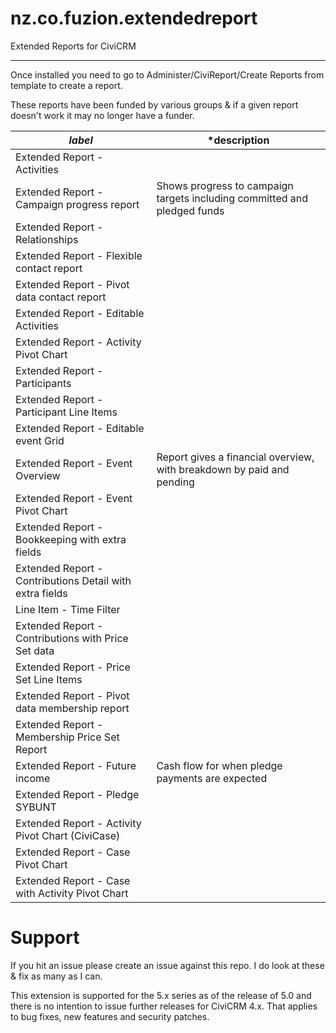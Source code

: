 # nz.co.fuzion.extendedreport
Extended Reports for CiviCRM

-----------------------------------------

Once installed you need to go to Administer/CiviReport/Create Reports from template to create a report.

These reports have been funded by various groups & if a given report doesn't work it may no longer have a funder.

| *label* |*description|
|---------|---------|
| Extended Report - Activities |
| Extended Report - Campaign progress report |Shows progress to campaign targets including committed and pledged funds|
| Extended Report - Relationships ||
| Extended Report - Flexible contact report ||
| Extended Report - Pivot data contact report ||
| Extended Report - Editable Activities ||
| Extended Report - Activity Pivot Chart ||
| Extended Report - Participants ||
| Extended Report - Participant Line Items ||
| Extended Report - Editable event Grid ||
| Extended Report - Event Overview |Report gives a financial overview, with breakdown by paid and pending|
| Extended Report - Event Pivot Chart ||
| Extended Report - Bookkeeping with extra fields ||
| Extended Report - Contributions Detail with extra fields ||
| Line Item -  Time Filter ||
| Extended Report - Contributions with Price Set data ||
| Extended Report - Price Set Line Items ||
| Extended Report - Pivot data membership report ||
| Extended Report - Membership Price Set Report ||
| Extended Report - Future income |Cash flow for when pledge payments are expected|
| Extended Report - Pledge SYBUNT ||
| Extended Report - Activity Pivot Chart (CiviCase) ||
| Extended Report - Case Pivot Chart ||
| Extended Report - Case with Activity Pivot Chart ||

# Support
If you hit an issue please create an issue against this repo. I do look at these & fix as many as I can.

This extension is supported for the 5.x series as of the release of 5.0 and there is no intention to issue further
releases for CiviCRM 4.x. That applies to bug fixes, new features and security patches.




